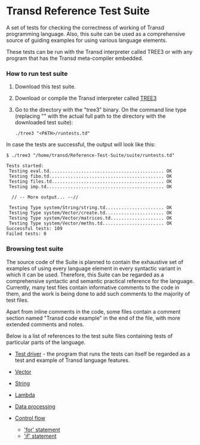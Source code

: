 # Transd Reference Test Suite


A set of tests for checking the correctness of working of Transd programming language. Also, this suite can be used as a comprehensive source of guiding examples for using various language elements.

These tests can be run with the Transd interpreter called TREE3 or with any program that has the Transd meta-compiler embedded.

### How to run test suite

1. Download this test suite.

2. Download or compile the Transd interpreter called [TREE3](https://github.com/transd-lang/TREE3)

3. Go to the directory with the "tree3" binary. 
   On the command line type (replacing "<PATH>" with the actual full path to the directory with the downloaded test suite):
  
   `./tree3 "<PATH>/runtests.td"`

In case the tests are successful, the output will look like this:

```
$ ./tree3 "/home/transd/Reference-Test-Suite/suite/runtests.td"

Tests started: 
 Testing eval.td........................................... OK
 Testing fibo.td........................................... OK
 Testing files.td.......................................... OK
 Testing imp.td............................................ OK

  // -- More output... --//

 Testing Type system/String/string.td...................... OK
 Testing Type system/Vector/create.td...................... OK
 Testing Type system/Vector/matrices.td.................... OK
 Testing Type system/Vector/meths.td....................... OK
Successful tests: 109
Failed tests: 0
```


### Browsing test suite

The source code of the Suite is planned to contain the exhaustive set of examples of 
using every language element in every syntactic variant in which it can be used. Therefore,
this Suite can be regarded as a comprehensive syntactic and semantic practical reference for
the language. Currently, many test files contain informative comments to the code in them, 
and the work is being done to add such comments to the majority of test files.

Apart from inline comments in the code, some files contain a comment section named
"Transd code example" in the end of the file, with more extended comments and notes.

Below is a list of references to the test suite files containing tests of particular
parts of the language.

* [Test driver](https://github.com/transd-lang/Reference-Test-Suite/blob/main/suite/runtests.td) - the program that runs the tests can itself be regarded as a test and
example of Transd language features.

* [Vector](https://github.com/transd-lang/Reference-Test-Suite/tree/main/suite/tests/Type%20system/Vector)

* [String](https://github.com/transd-lang/Reference-Test-Suite/tree/main/suite/tests/Type%20system/String)

* [Lambda](https://github.com/transd-lang/Reference-Test-Suite/tree/main/suite/tests/Type%20system/Lambda)

* [Data processing](https://github.com/transd-lang/Reference-Test-Suite/tree/main/suite/tests/TSD)

* [Control flow](https://github.com/transd-lang/Reference-Test-Suite/tree/main/suite/tests/Control)
  - ['for' statement](https://github.com/transd-lang/Reference-Test-Suite/blob/main/suite/tests/Control/for.td)
  - ['if' statement](https://github.com/transd-lang/Reference-Test-Suite/blob/main/suite/tests/Control/if.td)





